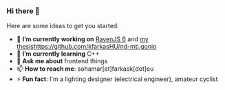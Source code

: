 ### Hi there 👋

Here are some ideas to get you started:

- 🔭 **I’m currently working on** [RavenJS 6](https://github.com/kfarkasHU/nd-nd.ravenjs/tree/master/src) and [my thesis]()https://github.com/kfarkasHU/nd-mti.gonio
- 🌱 **I’m currently learning** C++
- 💬 **Ask me about** frontend things
- 📫 **How to reach me**: sohamar[at]farkask[dot]eu
- ⚡ **Fun fact**: I'm a lighting designer (electrical engineer), amateur cyclist
